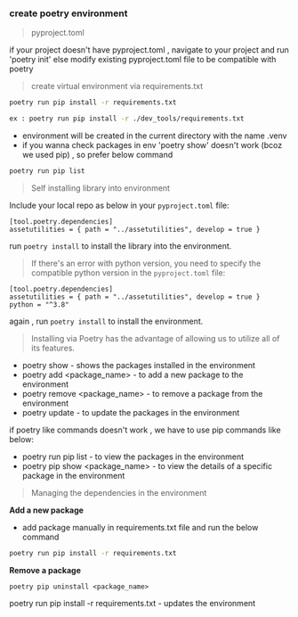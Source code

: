 ### create poetry environment

> pyproject.toml 

if your project doesn't have pyproject.toml , navigate to your project and run 'poetry init' 
else modify existing pyproject.toml file to be compatible with poetry

> create virtual environment via requirements.txt 
    
```bash
poetry run pip install -r requirements.txt

ex : poetry run pip install -r ./dev_tools/requirements.txt
```
- environment will be created in the current directory with the name .venv
- if you wanna check packages in env 'poetry show' doesn't work (bcoz we used pip) , so prefer below command 

```bash
poetry run pip list
```


> Self installing library into environment

Include your local repo as below in your `pyproject.toml` file:

```
[tool.poetry.dependencies]
assetutilities = { path = "../assetutilities", develop = true }
```

run `poetry install` to install the library into the environment.

> If there's an error with python version, you need to specify the compatible python version in the `pyproject.toml` file:

```
[tool.poetry.dependencies]
assetutilities = { path = "../assetutilities", develop = true }
python = "^3.8"
```

again , run `poetry install` to install the environment.

> Installing via Poetry has the advantage of allowing us to utilize all of its features.

- poetry show - shows the packages installed in the environment
- poetry add <package_name> - to add a new package to the environment
- poetry remove <package_name> - to remove a package from the environment
- poetry update - to update the packages in the environment

if poetry like commands doesn't work , we have to use pip commands like below:

- poetry run pip list - to view the packages in the environment
- poetry pip show <package_name> - to view the details of a specific package in the environment

> Managing the dependencies in the environment

**Add a new package**
- add package manually in requirements.txt file and run the below command

```bash
poetry run pip install -r requirements.txt
```

**Remove a package**
```
poetry pip uninstall <package_name>
```
poetry run pip install -r requirements.txt - updates the environment
